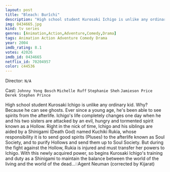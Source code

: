 ```yaml
---
layout: post
title: "Bleach: Burîchi"
description: "High school student Kurosaki Ichigo is unlike any ordinary kid. Why? Because he can see ghosts. Ever since a young age, he's been able to see spirits from the afterlife. Ichigo's life completely changes one day when he and his two sisters are attacked by an evil, hungry and tormented spirit known as a Hollow. Right in the nick of time, Ichigo and his siblings are aided by a Shinigami (Death God) named Kuchiki Rukia, whose responsibility it is to send good spirits .."
img: 0434665.jpg
kind: tv series
genres: [Animation,Action,Adventure,Comedy,Drama]
tags: Animation Action Adventure Comedy Drama 
year: 2004
imdb_rating: 8.1
votes: 42026
imdb_id: 0434665
netflix_id: 70204957
color: c44536
---
```

Director: `N/A`  

Cast: `Johnny Yong Bosch` `Michelle Ruff` `Stephanie Sheh` `Jamieson Price` `Derek Stephen Prince` 

High school student Kurosaki Ichigo is unlike any ordinary kid. Why? Because he can see ghosts. Ever since a young age, he's been able to see spirits from the afterlife. Ichigo's life completely changes one day when he and his two sisters are attacked by an evil, hungry and tormented spirit known as a Hollow. Right in the nick of time, Ichigo and his siblings are aided by a Shinigami (Death God) named Kuchiki Rukia, whose responsibility it is to send good spirits (Pluses) to the afterlife known as Soul Society, and to purify Hollows and send them up to Soul Society. But during the fight against the Hollow, Rukia is injured and must transfer her powers to Ichigo. With this newly acquired power, so begins Kurosaki Ichigo's training and duty as a Shinigami to maintain the balance between the world of the living and the world of the dead...::Agent Neuman (corrected by Kijarat)
